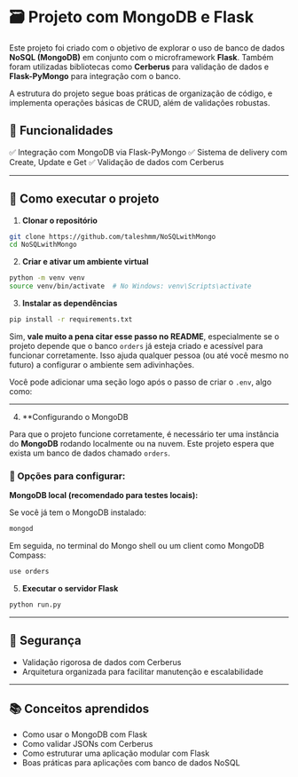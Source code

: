 # 🗃️ Projeto com MongoDB e Flask 

Este projeto foi criado com o objetivo de explorar o uso de banco de dados **NoSQL (MongoDB)** em conjunto com o microframework **Flask**. Também foram utilizadas bibliotecas como **Cerberus** para validação de dados e **Flask-PyMongo** para integração com o banco.

A estrutura do projeto segue boas práticas de organização de código, e implementa operações básicas de CRUD, além de validações robustas.


## 🧪 Funcionalidades

✅ Integração com MongoDB via Flask-PyMongo
✅ Sistema de delivery com Create, Update e Get
✅ Validação de dados com Cerberus


---

## 🚀 Como executar o projeto

1. **Clonar o repositório**

```bash
git clone https://github.com/taleshmm/NoSQLwithMongo
cd NoSQLwithMongo
```

2. **Criar e ativar um ambiente virtual**

```bash
python -m venv venv
source venv/bin/activate  # No Windows: venv\Scripts\activate
```

3. **Instalar as dependências**

```bash
pip install -r requirements.txt
```

Sim, **vale muito a pena citar esse passo no README**, especialmente se o projeto depende que o banco `orders` já esteja criado e acessível para funcionar corretamente. Isso ajuda qualquer pessoa (ou até você mesmo no futuro) a configurar o ambiente sem adivinhações.

Você pode adicionar uma seção logo após o passo de criar o `.env`, algo como:

---

4.  **Configurando o MongoDB

Para que o projeto funcione corretamente, é necessário ter uma instância do **MongoDB** rodando localmente ou na nuvem. Este projeto espera que exista um banco de dados chamado `orders`.

### 🔄 Opções para configurar:

**MongoDB local (recomendado para testes locais):**

Se você já tem o MongoDB instalado:

```bash
mongod
```

Em seguida, no terminal do Mongo shell ou um client como MongoDB Compass:

```bash
use orders
```


5. **Executar o servidor Flask**

```bash
python run.py
```

---

## 🔐 Segurança

* Validação rigorosa de dados com Cerberus
* Arquitetura organizada para facilitar manutenção e escalabilidade

---

## 📚 Conceitos aprendidos

* Como usar o MongoDB com Flask
* Como validar JSONs com Cerberus
* Como estruturar uma aplicação modular com Flask
* Boas práticas para aplicações com banco de dados NoSQL

